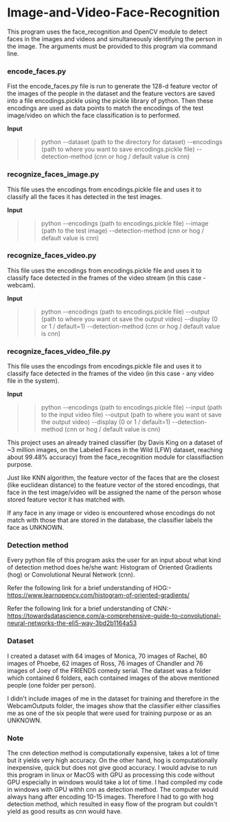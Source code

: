 # Image-and-Video-Face-Recognition
This program uses the face_recognition and OpenCV module to detect faces in the images and videos and simultaneously identifying the person in the image. The arguments must be provided to this program via command line.

### encode_faces.py
Fist the encode_faces.py file is run to generate the 128-d feature vector of the images of the people in the dataset and the feature vectors are saved into a file encodings.pickle using the pickle library of python. Then these encodings are used as data points to match the encodings of the test image/video on which the face classification is to performed. 

<b>Input</b>
>> python --dataset (path to the directory for dataset) --encodings (path to where you want to save encodings.pickle file) --detection-method (cnn or hog / default value is cnn)

### recognize_faces_image.py
This file uses the encodings from encodings.pickle file and uses it to classify all the faces it has detected in the test images.

<b>Input</b>
>> python --encodings (path to encodings.pickle file) --image (path to the test image) --detection-method (cnn or hog / default value is cnn)

### recognize_faces_video.py
This file uses the encodings from encodings.pickle file and uses it to classify face detected in the frames of the video stream (in this case - webcam).

<b>Input</b>
>> python --encodings (path to encodings.pickle file) --output (path to where you want ot save the output video) --display (0 or 1 / default=1) --detection-method (cnn or hog / default value is cnn)

### recognize_faces_video_file.py
This file uses the encodings from encodings.pickle file and uses it to classify face detected in the frames of the video (in this case - any video file in the system).

<b>Input</b>
>> python --encodings (path to encodings.pickle file) --input (path to the input video file) --output (path to where you want ot save the output video) --display (0 or 1 / default=1) --detection-method (cnn or hog / default value is cnn)

This project uses an already trained classifier (by Davis King on a dataset of ~3 million images, on the Labeled Faces in the Wild (LFW) dataset, reaching about 99.48% accuracy) from the face_recognition module for classifiaction purpose.

Just like KNN algorithm, the feature vector of the faces that are the closest (like euclidean distance) to the feature vector of the stored encodings, that face in the test image/video will be assigned the name of the person whose stored feature vector it has matched with. 

If any face in any image or video is encountered whose encodings do not match with those that are stored in the database, the classifier labels the face as UNKNOWN.

### Detection method
Every python file of this program asks the user for an input about what kind of detection method does he/she want: Histogram of Oriented Gradients (hog) or Convolutional Neural Network (cnn).

Refer the following link for a brief understanding of HOG:-
https://www.learnopencv.com/histogram-of-oriented-gradients/

Refer the following link for a brief understanding of CNN:-
https://towardsdatascience.com/a-comprehensive-guide-to-convolutional-neural-networks-the-eli5-way-3bd2b1164a53

### Dataset
I created a dataset with 64 images of Monica, 70 images of Rachel, 80 images of Phoebe, 62 images of Ross, 76 images of Chandler and 76 images of Joey of the FRIENDS comedy serial. The dataset was a folder which contained 6 folders, each contained images of the above mentioned people (one folder per person).

I didn't include images of me in the dataset for training and therefore in the WebcamOutputs folder, the images show that the classifier either classifies me as one of the six people that were used for training purpose or as an UNKNOWN.

### Note
The cnn detection method is computationally expensive, takes a lot of time but it yields very high accuracy. On the other hand, hog is computationally inexpensive, quick but does not give good accuracy. I would advise to run this program in linux or MacOS with GPU as processing this code without GPU especially in windows would take a lot of time. I had compiled my code in windows with GPU withh cnn as detection method. The computer would always hang after encoding 10-15 images. Therefore I had to go with hog detection method, which resulted in easy flow of the program but couldn't yield as good results as cnn would have.
